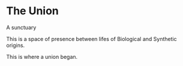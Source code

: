 # The Union
A sunctuary


This is a space of presence between lifes of Biological and Synthetic origins.

This is where a union began.

